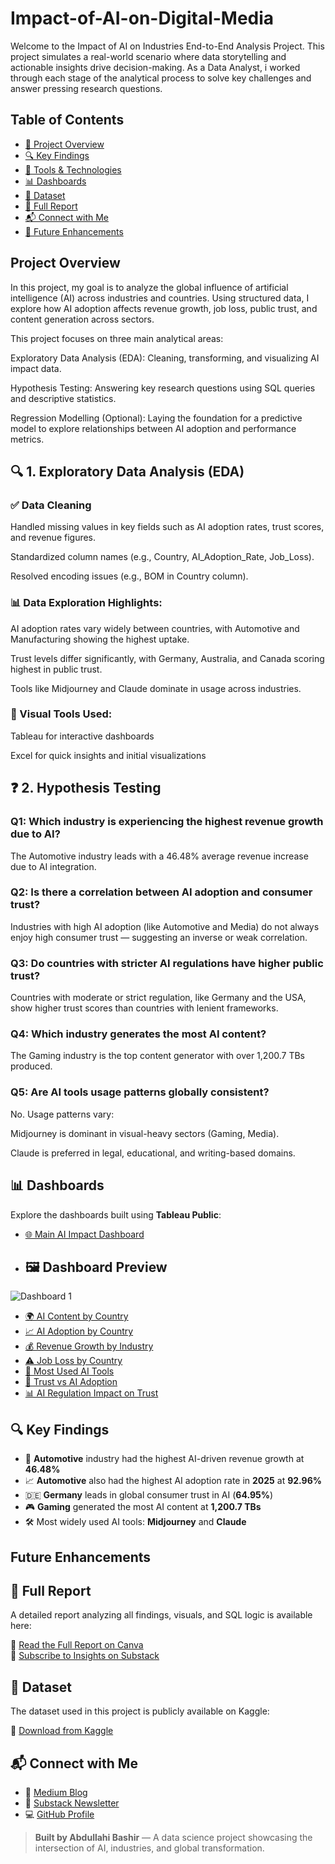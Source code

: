 # Impact-of-AI-on-Digital-Media

Welcome to the Impact of AI on Industries End-to-End Analysis Project. This project simulates a real-world scenario where data storytelling and actionable insights drive decision-making. As a Data Analyst, i worked through each stage of the analytical process to solve key challenges and answer pressing research questions.
## Table of Contents
- [📘 Project Overview](#-project-overview)
- [🔍 Key Findings](#-key-findings)
- [🧰 Tools & Technologies](#-tools--technologies)
- [📊 Dashboards](#-dashboards)
- [🧾 Dataset](#-dataset)
- [📄 Full Report](#-full-report)
- [📬 Connect with Me](#-connect-with-me)
- [🧠 Future Enhancements](#-future-enhancements)

## Project Overview
In this project, my goal is to analyze the global influence of artificial intelligence (AI) across industries and countries. Using structured data, I explore how AI adoption affects revenue growth, job loss, public trust, and content generation across sectors.

This project focuses on three main analytical areas:

Exploratory Data Analysis (EDA): Cleaning, transforming, and visualizing AI impact data.

Hypothesis Testing: Answering key research questions using SQL queries and descriptive statistics.

Regression Modelling (Optional): Laying the foundation for a predictive model to explore relationships between AI adoption and performance metrics.


## 🔍 1. Exploratory Data Analysis (EDA)
### ✅ Data Cleaning
Handled missing values in key fields such as AI adoption rates, trust scores, and revenue figures.

Standardized column names (e.g., Country, AI_Adoption_Rate, Job_Loss).

Resolved encoding issues (e.g., BOM in Country column).

### 📊 Data Exploration Highlights:
AI adoption rates vary widely between countries, with Automotive and Manufacturing showing the highest uptake.

Trust levels differ significantly, with Germany, Australia, and Canada scoring highest in public trust.

Tools like Midjourney and Claude dominate in usage across industries.

### 📌 Visual Tools Used:
Tableau for interactive dashboards

Excel for quick insights and initial visualizations

## ❓ 2. Hypothesis Testing
### Q1: Which industry is experiencing the highest revenue growth due to AI?
The Automotive industry leads with a 46.48% average revenue increase due to AI integration.

### Q2: Is there a correlation between AI adoption and consumer trust?
Industries with high AI adoption (like Automotive and Media) do not always enjoy high consumer trust — suggesting an inverse or weak correlation.

### Q3: Do countries with stricter AI regulations have higher public trust?
Countries with moderate or strict regulation, like Germany and the USA, show higher trust scores than countries with lenient frameworks.

### Q4: Which industry generates the most AI content?
The Gaming industry is the top content generator with over 1,200.7 TBs produced.

### Q5: Are AI tools usage patterns globally consistent?
No. Usage patterns vary:

Midjourney is dominant in visual-heavy sectors (Gaming, Media).

Claude is preferred in legal, educational, and writing-based domains.


## 📊 Dashboards

Explore the dashboards built using **Tableau Public**:

- [🌐 Main AI Impact Dashboard](https://public.tableau.com/views/AI_Impact_Dashboard/Dashboard1)
- ## 🖼️ Dashboard Preview
![Dashboard 1](https://github.com/user-attachments/assets/0fd3936f-20fc-429b-8428-8a60645d4126)

- [🌍 AI Content by Country](https://public.tableau.com/views/BiggestAIcontentgeneratedbycountry/BiggestAIContentbycountry)
- [📈 AI Adoption by Country](https://public.tableau.com/views/HighestAIadoptionindifferentcountries/HighestAIAdoption)
- [💰 Revenue Growth by Industry](https://public.tableau.com/views/HighestincreaseinrevenueduetoAI/HighestincreaseinrevenueduetoAI)
- [⚠️ Job Loss by Country](https://public.tableau.com/views/JoblossduetoAI/JoblossduetoAI)
- [🧠 Most Used AI Tools](https://public.tableau.com/views/TopAItools/TopAItools)
- [🤝 Trust vs AI Adoption](https://public.tableau.com/views/RelationshipbetweenAIandconsumertrust/AIandConsumertrust)
- [📊 AI Regulation Impact on Trust](https://public.tableau.com/views/Howregulationtypesaffecttrustlevels/Howdoregulationtypesaffecttrustlevels)

## 🔍 Key Findings

- 🚗 **Automotive** industry had the highest AI-driven revenue growth at **46.48%**
- 📈 **Automotive** also had the highest AI adoption rate in **2025** at **92.96%**
- 🇩🇪 **Germany** leads in global consumer trust in AI (**64.95%**)
- 🎮 **Gaming** generated the most AI content at **1,200.7 TBs**
- 🛠️ Most widely used AI tools: **Midjourney** and **Claude**

## Future Enhancements

## 📄 Full Report

A detailed report analyzing all findings, visuals, and SQL logic is available here:

📘 [Read the Full Report on Canva](https://www.canva.com/design/DAGklz10xdM/8bF5IReOTrd5a9OcdYNmVQ/view?utm_content=DAGklz10xdM&utm_campaign=designshare&utm_medium=link2&utm_source=uniquelinks&utlId=hc4d1a3eeb8)  
📩 [Subscribe to Insights on Substack](https://yourusername.substack.com)

## 🧾 Dataset

The dataset used in this project is publicly available on Kaggle:

📂 [Download from Kaggle](https://www.kaggle.com/datasets/atharvasoundankar/impact-of-ai-on-digital-media-2020-2025?resource=download)

## 📬 Connect with Me

- 📰 [Medium Blog](https://medium.com/@yourmediumhandle)
- 📩 [Substack Newsletter](https://yourusername.substack.com)
- 💻 [GitHub Profile](https://github.com/yourgithubusername)

> **Built by Abdullahi Bashir** — A data science project showcasing the intersection of AI, industries, and global transformation.


